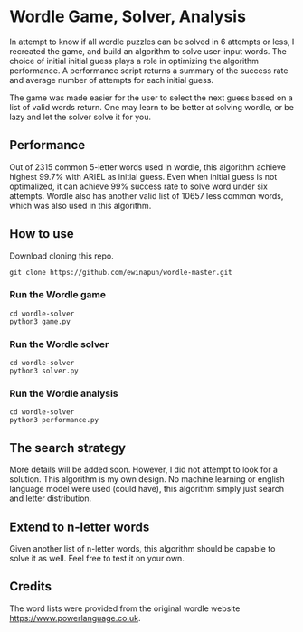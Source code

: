 # Wordle Game, Solver, Analysis

In attempt to know if all wordle puzzles can be solved in 6 attempts or less, I recreated the game, and build an algorithm to solve user-input words. The choice of initial initial guess plays a role in optimizing the algorithm performance. A performance script returns a summary of the success rate and average number of attempts for each initial guess.

The game was made easier for the user to select the next guess based on a list of valid words return. One may learn to be better at solving wordle, or be lazy and let the solver solve it for you.

## Performance

Out of 2315 common 5-letter words used in wordle, this algorithm achieve highest 99.7% with ARIEL as initial guess. Even when initial guess is not optimalized, it can achieve 99% success rate to solve word under six attempts. Wordle also has another valid list of 10657 less common words, which was also used in this algorithm.

## How to use

Download cloning this repo. 
```
git clone https://github.com/ewinapun/wordle-master.git
```

### Run the Wordle game
```
cd wordle-solver
python3 game.py
```

### Run the Wordle solver
```
cd wordle-solver
python3 solver.py
```

### Run the Wordle analysis
```
cd wordle-solver
python3 performance.py
```

## The search strategy

More details will be added soon. However, I did not attempt to look for a solution. This algorithm is my own design. No machine learning or english language model were used (could have), this algorithm simply just search and letter distribution.

## Extend to n-letter words

Given another list of n-letter words, this algorithm should be capable to solve it as well. Feel free to test it on your own.

## Credits

The word lists were provided from the original wordle website https://www.powerlanguage.co.uk.